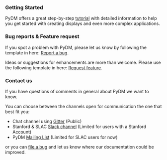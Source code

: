 ### Getting Started

PyDM offers a great step-by-step [tutorial](https://slaclab.github.io/pydm-tutorial)
with detailed information to help you get started with creating displays and even
more complex applications. 

### Bug reports & Feature request

If you spot a problem with PyDM, please let us know by following the template in
here: [Report a bug](https://github.com/slaclab/pydm/issues/new?template=bug-report.md).

Ideas or suggestions for enhancements are more than welcome. Please use the following
template in here: [Request feature](https://github.com/slaclab/pydm/issues/new?template=feature-request.md).

### Contact us

If you have questions of comments in general about PyDM we want to know.

You can choose between the channels open for communication the one that best fit you:

- Chat channel using [Gitter](<https://gitter.im/pydm/General>) (Public)
- Stanford & SLAC [Slack channel](<https://slac.slack.com/messages/C6B8GRCPQ>) (Limited for users with a Stanford Account)
- PyDM [Mailing List](https://listserv.slac.stanford.edu/cgi-bin/wa?SUBED1=PYDM-USERS) (Limited for SLAC users for now)

or you can [file a bug](https://github.com/slaclab/pydm/issues/new?template=bug-report.md) and let us know where our documentation could be improved.
